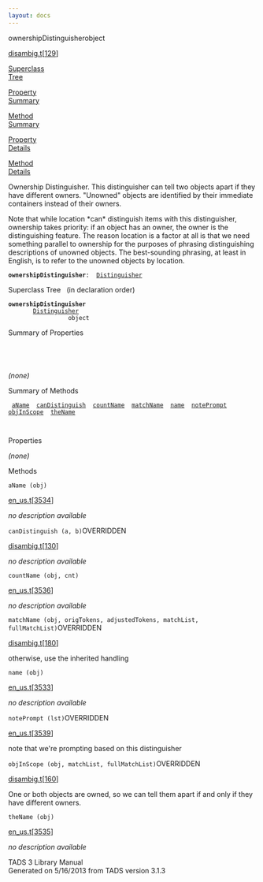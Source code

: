 ```yaml
---
layout: docs
---
```

<span class="title">ownershipDistinguisher</span><span class="type">object</span>

[disambig.t](../file/disambig.t.html)\[[129](../source/disambig.t.html#129)\]

[Superclass  
Tree](#_SuperClassTree_)

[Property  
Summary](#_PropSummary_)

[Method  
Summary](#_MethodSummary_)

[Property  
Details](#_Properties_)

[Method  
Details](#_Methods_)

<div class="fdesc">

Ownership Distinguisher. This distinguisher can tell two objects apart
if they have different owners. "Unowned" objects are identified by their
immediate containers instead of their owners.

Note that while location \*can\* distinguish items with this
distinguisher, ownership takes priority: if an object has an owner, the
owner is the distinguishing feature. The reason location is a factor at
all is that we need something parallel to ownership for the purposes of
phrasing distinguishing descriptions of unowned objects. The
best-sounding phrasing, at least in English, is to refer to the unowned
objects by location.

**`ownershipDistinguisher`**` :   `[`Distinguisher`](../object/Distinguisher.html)

</div>

<span id="_SuperClassTree_"></span>

<div class="mjhd">

<span class="hdln">Superclass Tree</span>   (in declaration order)

</div>

**`ownershipDistinguisher`**  
`         `[`Distinguisher`](../object/Distinguisher.html)  
`                 object`  
<span id="_PropSummary_"></span>

<div class="mjhd">

<span class="hdln">Summary of Properties</span>  

</div>

` `

` `

*(none)* <span id="_MethodSummary_"></span>

<div class="mjhd">

<span class="hdln">Summary of Methods</span>  

</div>

` `[`aName`](#aName)`  `[`canDistinguish`](#canDistinguish)`  `[`countName`](#countName)`  `[`matchName`](#matchName)`  `[`name`](#name)`  `[`notePrompt`](#notePrompt)`  `[`objInScope`](#objInScope)`  `[`theName`](#theName)`  `

` `

<span id="_Properties_"></span>

<div class="mjhd">

<span class="hdln">Properties</span>  

</div>

*(none)* <span id="_Methods_"></span>

<div class="mjhd">

<span class="hdln">Methods</span>  

</div>

<span id="aName"></span>

`aName (obj)`

[en_us.t](../file/en_us.t.html)\[[3534](../source/en_us.t.html#3534)\]

<div class="desc">

*no description available*

</div>

<span id="canDistinguish"></span>

`canDistinguish (a, b)`<span class="rem">OVERRIDDEN</span>

[disambig.t](../file/disambig.t.html)\[[130](../source/disambig.t.html#130)\]

<div class="desc">

*no description available*

</div>

<span id="countName"></span>

`countName (obj, cnt)`

[en_us.t](../file/en_us.t.html)\[[3536](../source/en_us.t.html#3536)\]

<div class="desc">

*no description available*

</div>

<span id="matchName"></span>

`matchName (obj, origTokens, adjustedTokens, matchList, fullMatchList)`<span class="rem">OVERRIDDEN</span>

[disambig.t](../file/disambig.t.html)\[[180](../source/disambig.t.html#180)\]

<div class="desc">

otherwise, use the inherited handling

</div>

<span id="name"></span>

`name (obj)`

[en_us.t](../file/en_us.t.html)\[[3533](../source/en_us.t.html#3533)\]

<div class="desc">

*no description available*

</div>

<span id="notePrompt"></span>

`notePrompt (lst)`<span class="rem">OVERRIDDEN</span>

[en_us.t](../file/en_us.t.html)\[[3539](../source/en_us.t.html#3539)\]

<div class="desc">

note that we're prompting based on this distinguisher

</div>

<span id="objInScope"></span>

`objInScope (obj, matchList, fullMatchList)`<span class="rem">OVERRIDDEN</span>

[disambig.t](../file/disambig.t.html)\[[160](../source/disambig.t.html#160)\]

<div class="desc">

One or both objects are owned, so we can tell them apart if and only if
they have different owners.

</div>

<span id="theName"></span>

`theName (obj)`

[en_us.t](../file/en_us.t.html)\[[3535](../source/en_us.t.html#3535)\]

<div class="desc">

*no description available*

</div>

<div class="ftr">

TADS 3 Library Manual  
Generated on 5/16/2013 from TADS version 3.1.3

</div>
